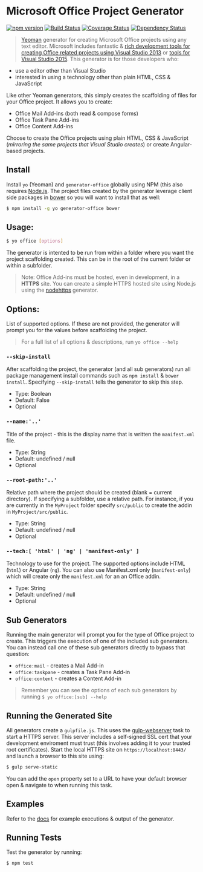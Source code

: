 # Microsoft Office Project Generator

[![npm version](https://badge.fury.io/js/generator-office.svg)](http://badge.fury.io/js/generator-office) [![Build Status](https://travis-ci.org/OfficeDev/generator-office.svg)](https://travis-ci.org/OfficeDev/generator-office) [![Coverage Status](https://coveralls.io/repos/OfficeDev/generator-office/badge.svg?branch=master&service=github)](https://coveralls.io/github/OfficeDev/generator-office?branch=master) [![Dependency Status](https://david-dm.org/officedev/generator-office.svg)](https://david-dm.org/officedev/generator-office)

> [Yeoman](http://yeoman.io) generator for creating Microsoft Office projects using any text editor. Microsoft includes fantastic & [rich development tools for creating Office related projects using Visual Studio 2013](http://aka.ms/OfficeDevToolsForVS2013) or [tools for Visual Studio 2015](http://aka.ms/OfficeDevToolsForVS2015). This generator is for those developers who:

- use a editor other than Visual Studio
- interested in using a technology other than plain HTML, CSS & JavaScript

Like other Yeoman generators, this simply creates the scaffolding of files for your Office project. It allows you to create:

- Office Mail Add-ins (both read & compose forms)
- Office Task Pane Add-ins
- Office Content Add-ins

Choose to create the Office projects using plain HTML, CSS & JavaScript (*mirroring the same projects that Visual Studio creates*) or create Angular-based projects. 

## Install

Install `yo` (Yeoman) and `generator-office` globally using NPM (this also requires [Node.js](https://nodejs.org). The project files created by the generator leverage client side packages in [bower](http://bower.io) so you will want to install that as well:

```bash
$ npm install -g yo generator-office bower
```

## Usage:

```bash
$ yo office [options]
```

The generator is intented to be run from within a folder where you want the project scaffolding created. This can be in the root of the current folder or within a subfolder.

> Note: Office Add-ins must be hosted, even in development, in a **HTTPS** site. You can create a simple HTTPS hosted site using Node.js using the [nodehttps](https://www.npmjs.com/package/generator-nodehttps) generator. 

## Options:

List of supported options. If these are not provided, the generator will prompt you for the values before scaffolding the project.

> For a full list of all options & descriptions, run `yo office --help`

### `--skip-install`

After scaffolding the project, the generator (and all sub generators) run all package management install commands such as `npm install` & `bower install`. Specifying `--skip-install` tells the generator to skip this step.

  - Type: Boolean
  - Default: False
  - Optional

### `--name:'..'`

Title of the project - this is the display name that is written the `manifest.xml` file.

  - Type: String
  - Default: undefined / null
  - Optional

### `--root-path:'..'`

Relative path where the project should be created (blank = current directory). If specifying a subfolder, use a relative path. For instance, if you are currently in the `MyProject` folder specify `src/public` to create the addin in `MyProject/src/public`.

  - Type: String
  - Default: undefined / null
  - Optional  

### `--tech:[ 'html' | 'ng' | 'manifest-only' ]`

Technology to use for the project. The supported options include HTML (`html`) or Angular (`ng`). You can also use Manifest.xml only (`manifest-only`) which will create only the `manifest.xml` for an an Office addin.

  - Type: String
  - Default: undefined / null
  - Optional  


## Sub Generators

Running the main generator will prompt you for the type of Office project to create. This triggers the execution of one of the included sub generators. You can instead call one of these sub generators directly to bypass that question:

  - `office:mail` - creates a Mail Add-in
  - `office:taskpane` - creates a Task Pane Add-in
  - `office:content` - creates a Content Add-in

> Remember you can see the options of each sub generators by running `$ yo office:[sub] --help`

## Running the Generated Site

All generators create a `gulpfile.js`. This uses the [gulp-webserver](https://www.npmjs.com/package/gulp-webserver) task to start a HTTPS server. This server includes a self-signed SSL cert that your development enviroment must trust (this involves adding it to your trusted root certificates). Start the local HTTPS site on `https://localhost:8443/` and launch a browser to this site using:

```bash
$ gulp serve-static
```

You can add the `open` property set to a URL to have your default browser open & navigate to when running this task.

## Examples

Refer to the [docs](docs) for example executions & output of the generator.

## Running Tests

Test the generator by running:

```bash
$ npm test
```